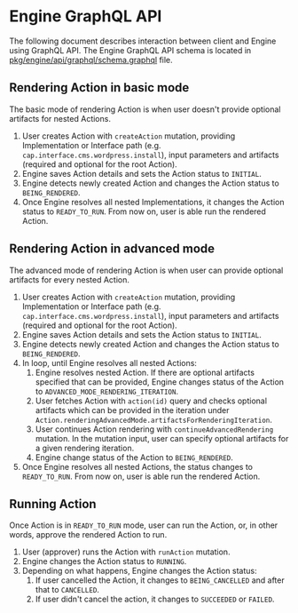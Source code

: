 # Engine GraphQL API

The following document describes interaction between client and Engine using GraphQL API. 
The Engine GraphQL API schema is located in [pkg/engine/api/graphql/schema.graphql](../pkg/engine/api/graphql/schema.graphql) file.

## Rendering Action in basic mode

The basic mode of rendering Action is when user doesn't provide optional artifacts for nested Actions.

1. User creates Action with `createAction` mutation, providing Implementation or Interface path (e.g. `cap.interface.cms.wordpress.install`), input parameters and artifacts (required and optional for the root Action).
1. Engine saves Action details and sets the Action status to `INITIAL`.
1. Engine detects newly created Action and changes the Action status to `BEING_RENDERED`.
1. Once Engine resolves all nested Implementations, it changes the Action status to `READY_TO_RUN`. From now on, user is able run the rendered Action.


## Rendering Action in advanced mode

The advanced mode of rendering Action is when user can provide optional artifacts for every nested Action.

1. User creates Action with `createAction` mutation, providing Implementation or Interface path (e.g. `cap.interface.cms.wordpress.install`), input parameters and artifacts (required and optional for the root Action).
1. Engine saves Action details and sets the Action status to `INITIAL`.
1. Engine detects newly created Action and changes the Action status to `BEING_RENDERED`.
1. In loop, until Engine resolves all nested Actions:
    1. Engine resolves nested Action. If there are optional artifacts specified that can be provided, Engine changes status of the Action to `ADVANCED_MODE_RENDERING_ITERATION`.
    1. User fetches Action with `action(id)` query and checks optional artifacts which can be provided in the iteration under `Action.renderingAdvancedMode.artifactsForRenderingIteration`.
    1. User continues Action rendering with `continueAdvancedRendering` mutation. In the mutation input, user can specify optional artifacts for a given rendering iteration.
    1. Engine change status of the Action to `BEING_RENDERED`.
1. Once Engine resolves all nested Actions, the status changes to `READY_TO_RUN`. From now on, user is able run the rendered Action.


## Running Action

Once Action is in `READY_TO_RUN` mode, user can run the Action, or, in other words, approve the rendered Action to run.

1. User (approver) runs the Action with `runAction` mutation.
1. Engine changes the Action status to `RUNNING`.
1. Depending on what happens, Engine changes the Action status:
    1. If user cancelled the Action, it changes to `BEING_CANCELLED` and after that to `CANCELLED`. 
    1. If user didn't cancel the action, it changes to `SUCCEEDED` or `FAILED`. 
